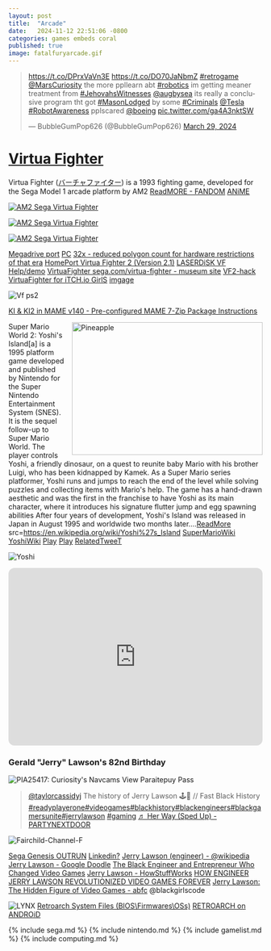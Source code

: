 ```yaml
---
layout: post
title:  "Arcade"
date:   2024-11-12 22:51:06 -0800
categories: games embeds coral
published: true
image: fatalfuryarcade.gif
---
```



<blockquote class="twitter-tweet"><p lang="en" dir="ltr"><a href="https://t.co/DPrxVaVn3E">https://t.co/DPrxVaVn3E</a> <a href="https://t.co/DO70JaNbmZ">https://t.co/DO70JaNbmZ</a> <a href="https://twitter.com/hashtag/retrogame?src=hash&amp;ref_src=twsrc%5Etfw">#retrogame</a> <a href="https://twitter.com/MarsCuriosity?ref_src=twsrc%5Etfw">@MarsCuriosity</a> the more ppllearn abt <a href="https://twitter.com/hashtag/robotics?src=hash&amp;ref_src=twsrc%5Etfw">#robotics</a> im getting meaner treatment from <a href="https://twitter.com/hashtag/JehovahsWitnesses?src=hash&amp;ref_src=twsrc%5Etfw">#JehovahsWitnesses</a> <a href="https://twitter.com/AugBySea?ref_src=twsrc%5Etfw">@augbysea</a> its really a conclusive program tht got <a href="https://twitter.com/hashtag/MasonLodged?src=hash&amp;ref_src=twsrc%5Etfw">#MasonLodged</a> by some <a href="https://twitter.com/hashtag/Criminals?src=hash&amp;ref_src=twsrc%5Etfw">#Criminals</a> <a href="https://twitter.com/Tesla?ref_src=twsrc%5Etfw">@Tesla</a> <a href="https://twitter.com/hashtag/RobotAwareness?src=hash&amp;ref_src=twsrc%5Etfw">#RobotAwareness</a> pplscared <a href="https://twitter.com/Boeing?ref_src=twsrc%5Etfw">@boeing</a> <a href="https://t.co/ga4A3nktSW">pic.twitter.com/ga4A3nktSW</a></p>&mdash; BubbleGumPop626 (@BubbleGumPop626) <a href="https://twitter.com/BubbleGumPop626/status/1773782101047046558?ref_src=twsrc%5Etfw">March 29, 2024</a></blockquote> <script async src="https://platform.twitter.com/widgets.js" charset="utf-8"></script>


# [Virtua Fighter](https://virtuafighter.fandom.com/wiki/Virtua_Fighter)
Virtua Fighter ([バーチャファイター](https://youtu.be/rCKKe25P4l4?si=f-vb93EgUF5hIAOX)) is a 1993 fighting game, developed for the Sega Model 1 arcade platform by AM2 [ReadMORE - FANDOM](https://virtuafighter.fandom.com/wiki/Virtua_Fighter) [ANiME](https://youtu.be/f65oND5MIDg?si=J50rz47MVzYSpsch)

<div class="tupperware">

<a href="https://raw.githubusercontent.com/ricoThaka/ricothaka.github.io/1f61ac9771b77d23e9e94a6a5195b110a866b8fa/assets/images/pinocchio/vf.PNG"> <img src="https://raw.githubusercontent.com/ricoThaka/ricothaka.github.io/1f61ac9771b77d23e9e94a6a5195b110a866b8fa/assets/images/pinocchio/vf.PNG"  alt="AM2 Sega Virtua Fighter" /> </a>

<a href="https://raw.githubusercontent.com/ricoThaka/ricothaka.github.io/1f61ac9771b77d23e9e94a6a5195b110a866b8fa/assets/images/pinocchio/vf2.PNG"> <img src="https://raw.githubusercontent.com/ricoThaka/ricothaka.github.io/1f61ac9771b77d23e9e94a6a5195b110a866b8fa/assets/images/pinocchio/vf2.PNG"  alt="AM2 Sega Virtua Fighter" /> </a>

<a href="https://raw.githubusercontent.com/ricoThaka/ricothaka.github.io/1f61ac9771b77d23e9e94a6a5195b110a866b8fa/assets/images/pinocchio/vf1.PNG"> <img src="https://raw.githubusercontent.com/ricoThaka/ricothaka.github.io/1f61ac9771b77d23e9e94a6a5195b110a866b8fa/assets/images/pinocchio/vf1.PNG"  alt="AM2 Sega Virtua Fighter" /> </a>

</div>

[Megadrive port](https://archive.org/details/mdb_Virtua_Fighter_2_USA_Europe_Beta_1996-09-27.md) [PC](https://archive.org/details/Virtua-Fighter-PC) [32x - reduced polygon count for hardware restrictions of that era](https://archive.org/details/vf.32x) [HomePort Virtua Fighter 2 (Version 2.1)](https://archive.org/details/arcade_vf2) [LASERDiSK VF Help/demo](https://archive.org/details/virtua-fighter-special-laserdisc-j-ad-ogu-b-3-fw)
[VirtuaFighter sega.com/virtua-fighter - museum site](https://www.sega.com/virtua-fighter) [VF2-hack](https://x.com/RicoThaka/status/1902820997209919730) [VirtuaFighter for iTCH.io GirlS](https://x.com/RicoThaka/status/1902821579509391609) [imgage](https://github.com/ricoThaka/ricothaka.github.io/commit/1f61ac9771b77d23e9e94a6a5195b110a866b8fa)

![Vf ps2](https://ia601708.us.archive.org/6/items/virtua-fighter-10th-anniversary-edition-europe-en-fr-de-es-it/Virtua%20Fighter%20-%2010th%20Anniversary%20Edition%20%28Europe%29%20%28En%2CFr%2CDe%2CEs%2CIt%29.jpg)

[KI & KI2 in MAME v140 - Pre-configured MAME 7-Zip Package Instructions](https://www.thekillerinstinctproject.com/kiproject/kimame.html)


<a href="https://upload.wikimedia.org/wikipedia/en/9/9a/Yoshi%27s_Island_%28Super_Mario_World_2%29_box_art.jpg"> <img src="https://upload.wikimedia.org/wikipedia/en/9/9a/Yoshi%27s_Island_%28Super_Mario_World_2%29_box_art.jpg" style="width:378px;height:263px;margin-left:15px;" align="right" alt="Pineapple" /> </a>

Super Mario World 2: Yoshi's Island[a] is a 1995 platform game developed and published by Nintendo for the Super Nintendo Entertainment System (SNES). It is the sequel follow-up to Super Mario World. The player controls Yoshi, a friendly dinosaur, on a quest to reunite baby Mario with his brother Luigi, who has been kidnapped by Kamek. As a Super Mario series platformer, Yoshi runs and jumps to reach the end of the level while solving puzzles and collecting items with Mario's help. The game has a hand-drawn aesthetic and was the first in the franchise to have Yoshi as its main character, where it introduces his signature flutter jump and egg spawning abilities
After four years of development, Yoshi's Island was released in Japan in August 1995 and worldwide two months later....[ReadMore](https://en.wikipedia.org/wiki/Yoshi%27s_Island) src=https://en.wikipedia.org/wiki/Yoshi%27s_Island [SuperMarioWiki](https://www.mariowiki.com/Super_Mario_World_2:_Yoshi%27s_Island) [YoshiWiki](https://yoshi.fandom.com/wiki/Super_Mario_World_2:_Yoshi%27s_Island) [Play](https://www.smbgames.be/mario-world-2-yoshis-island.php) [Play](https://www.retrogames.onl/2017/03/super-mario-world-2-snes.html) [RelatedTweeT](https://x.com/BubbleGumPop626/status/1748095078193934781)

![Yoshi](https://pbs.twimg.com/media/GEJ6_QKacAA-nlR?format=jpg&name=large)

<iframe style="border-radius:12px" src="https://open.spotify.com/embed/track/1EzniRQ6UM9Y5xGrmfqCgy?utm_source=generator" width="100%" height="352" frameBorder="0" allowfullscreen="" allow="autoplay; clipboard-write; encrypted-media; fullscreen; picture-in-picture" loading="lazy"></iframe>


### Gerald "Jerry" Lawson's 82nd Birthday


<picture itemprop="image" itemscope itemtype="https://schema.org/CreativeWork">
  <source srcset="https://www.google.com/logos/doodles/2022/jerry-lawsons-82nd-birthday-6753651837109552-2xa.gif" media="(orientation: landscape)" />
  <IMG alt="PIA25417: Curiosity's Navcams View Paraitepuy Pass" src="https://www.google.com/logos/doodles/2022/jerry-lawsons-82nd-birthday-6753651837109552-2xa.gif" />
</picture>



<blockquote class="tiktok-embed" cite="https://www.tiktok.com/@taylorcassidyj/video/7197459457813597486" data-video-id="7197459457813597486" style="max-width: 605px;min-width: 325px;" > <section> <a target="_blank" title="@taylorcassidyj" href="https://www.tiktok.com/@taylorcassidyj?refer=embed">@taylorcassidyj</a> The history of Jerry Lawson 🕹️👾 &#47;&#47; Fast Black History <a title="readyplayerone" target="_blank" href="https://www.tiktok.com/tag/readyplayerone?refer=embed">#readyplayerone</a><a title="videogames" target="_blank" href="https://www.tiktok.com/tag/videogames?refer=embed">#videogames</a><a title="blackhistory" target="_blank" href="https://www.tiktok.com/tag/blackhistory?refer=embed">#blackhistory</a><a title="blackengineers" target="_blank" href="https://www.tiktok.com/tag/blackengineers?refer=embed">#blackengineers</a><a title="blackgamersunite" target="_blank" href="https://www.tiktok.com/tag/blackgamersunite?refer=embed">#blackgamersunite</a><a title="jerrylawson" target="_blank" href="https://www.tiktok.com/tag/jerrylawson?refer=embed">#jerrylawson</a> <a title="gaming" target="_blank" href="https://www.tiktok.com/tag/gaming?refer=embed">#gaming</a> <a target="_blank" title="♬ Her Way (Sped Up) - PARTYNEXTDOOR" href="https://www.tiktok.com/music/Her-Way-Sped-Up-7123654694953585454?refer=embed">♬ Her Way (Sped Up) - PARTYNEXTDOOR</a> </section> </blockquote> <script async src="https://www.tiktok.com/embed.js"></script>


<picture itemprop="image" itemscope itemtype="https://schema.org/gamePlatform">
  <source srcset="https://upload.wikimedia.org/wikipedia/commons/thumb/3/34/Fairchild-Channel-F.png/1280px-Fairchild-Channel-F.png" media="(orientation: landscape)" />
  <IMG alt="Fairchild-Channel-F" src="https://upload.wikimedia.org/wikipedia/commons/thumb/3/34/Fairchild-Channel-F.png/1280px-Fairchild-Channel-F.png" />
</picture>

[Sega Genesis OUTRUN](https://x.com/thakasartu/status/1848418360884924630)
[Linkedin?](https://ca.linkedin.com/in/jason-lawson-552829104) [Jerry Lawson (engineer) - @wikipedia](https://en.wikipedia.org/wiki/Jerry_Lawson_(engineer))
[Jerry Lawson - Google Doodle](https://en.wikipedia.org/wiki/Jerry_Lawson_(engineer)) [The Black Engineer and Entrepreneur Who Changed Video Games](https://artsandculture.google.com/story/jerry-lawson-the-black-engineer-and-entrepreneur-who-changed-video-games-the-strong/sAXRgC0NUykHLA?hl=en) [Jerry Lawson - HowStuffWorks](https://science.howstuffworks.com/innovation/big-thinkers/jerry-lawson.htm) [HOW ENGINEER JERRY LAWSON REVOLUTIONIZED VIDEO GAMES FOREVER](https://www.thevideogamelibrary.org/book/jerry-changed-the-game-how-engineer-jerry-lawson-revolutionized-video-games-forever) [Jerry Lawson: The Hidden Figure of Video Games - abfc](https://www.abfc.co/jerry-lawson-the-hidden-figure-of-video-games/) @blackgirlscode

![LYNX](https://ia800203.us.archive.org/27/items/lynx_20240322/lynx.png)
[Retroarch System Files (BIOS\Firmwares\OSs)](https://archive.org/details/RetroarchSystemFiles) [RETROARCH on ANDROiD](https://x.com/RicoThaka/status/1709685779004596677)

{% include sega.md %}
{% include nintendo.md %}
{% include gamelist.md %}
{% include computing.md %}